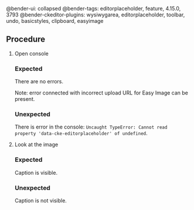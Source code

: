 @bender-ui: collapsed
@bender-tags: editorplaceholder, feature, 4.15.0, 3793
@bender-ckeditor-plugins: wysiwygarea, editorplaceholder, toolbar, undo, basicstyles, clipboard, easyimage

## Procedure

1. Open console

	### Expected

	There are no errors.

	Note: error connected with incorrect upload URL for Easy Image can be present.

	### Unexpected

	There is error in the console: `Uncaught TypeError: Cannot read property 'data-cke-editorplaceholder' of undefined`.
2. Look at the image

	### Expected

	Caption is visible.

	### Unexpected

	Caption is not visible.
